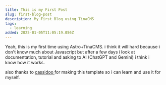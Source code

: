 ```yaml
---
title: This is my First Post
slug: first-blog-post
description: My First Blog using TinaCMS
tags:
  - learning
added: 2025-01-05T11:05:19.056Z
---
```


Yeah, this is my first time using Astro+TinaCMS. i think it will hard because i don't know much about Javascript but after a few days i look at documentation, tutorial and asking to AI (ChatGPT and Gemini) i think i know how it works.

also thanks to [cassidoo ](https://github.com/cassidoo/blahg)for making this template so i can learn and use it for myself.
